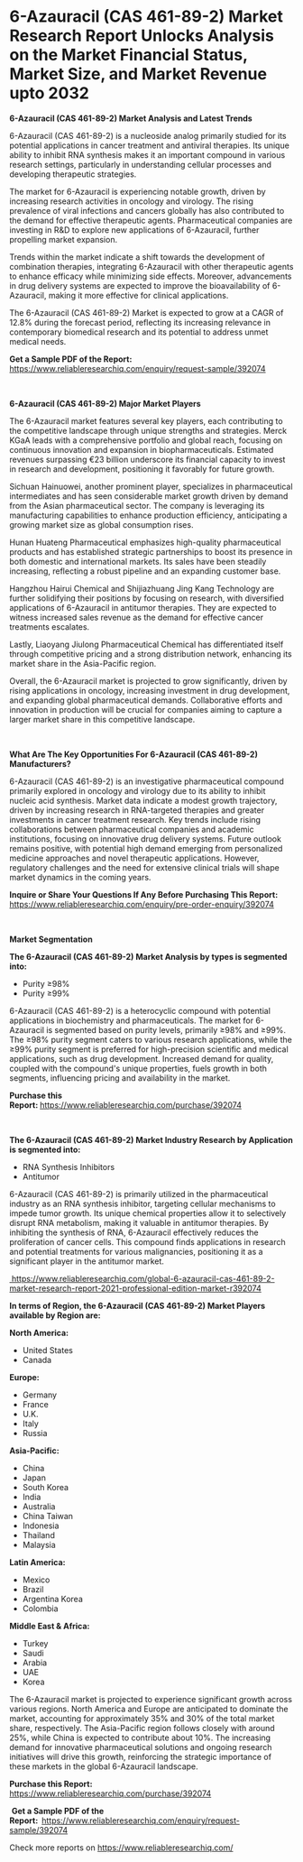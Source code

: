 <p><h1>6-Azauracil (CAS 461-89-2) Market Research Report Unlocks Analysis on the Market Financial Status, Market Size, and Market Revenue upto 2032</h1></p><p><strong>6-Azauracil (CAS 461-89-2) Market Analysis and Latest Trends</strong></p>
<p><p>6-Azauracil (CAS 461-89-2) is a nucleoside analog primarily studied for its potential applications in cancer treatment and antiviral therapies. Its unique ability to inhibit RNA synthesis makes it an important compound in various research settings, particularly in understanding cellular processes and developing therapeutic strategies. </p><p>The market for 6-Azauracil is experiencing notable growth, driven by increasing research activities in oncology and virology. The rising prevalence of viral infections and cancers globally has also contributed to the demand for effective therapeutic agents. Pharmaceutical companies are investing in R&D to explore new applications of 6-Azauracil, further propelling market expansion.</p><p>Trends within the market indicate a shift towards the development of combination therapies, integrating 6-Azauracil with other therapeutic agents to enhance efficacy while minimizing side effects. Moreover, advancements in drug delivery systems are expected to improve the bioavailability of 6-Azauracil, making it more effective for clinical applications. </p><p>The 6-Azauracil (CAS 461-89-2) Market is expected to grow at a CAGR of 12.8% during the forecast period, reflecting its increasing relevance in contemporary biomedical research and its potential to address unmet medical needs.</p></p>
<p><strong>Get a Sample PDF of the Report:&nbsp;</strong> <a href="https://www.reliableresearchiq.com/enquiry/request-sample/392074?utm_campaign=120&utm_medium=2&utm_source=Github&utm_content=ia&utm_term=16012025&utm_id=6-azauracil-cas-461-89-2">https://www.reliableresearchiq.com/enquiry/request-sample/392074</a></p>
<p>&nbsp;</p>
<p><strong>6-Azauracil (CAS 461-89-2) Major Market Players</strong></p>
<p><p>The 6-Azauracil market features several key players, each contributing to the competitive landscape through unique strengths and strategies. Merck KGaA leads with a comprehensive portfolio and global reach, focusing on continuous innovation and expansion in biopharmaceuticals. Estimated revenues surpassing €23 billion underscore its financial capacity to invest in research and development, positioning it favorably for future growth.</p><p>Sichuan Hainuowei, another prominent player, specializes in pharmaceutical intermediates and has seen considerable market growth driven by demand from the Asian pharmaceutical sector. The company is leveraging its manufacturing capabilities to enhance production efficiency, anticipating a growing market size as global consumption rises.</p><p>Hunan Huateng Pharmaceutical emphasizes high-quality pharmaceutical products and has established strategic partnerships to boost its presence in both domestic and international markets. Its sales have been steadily increasing, reflecting a robust pipeline and an expanding customer base.</p><p>Hangzhou Hairui Chemical and Shijiazhuang Jing Kang Technology are further solidifying their positions by focusing on research, with diversified applications of 6-Azauracil in antitumor therapies. They are expected to witness increased sales revenue as the demand for effective cancer treatments escalates.</p><p>Lastly, Liaoyang Jiulong Pharmaceutical Chemical has differentiated itself through competitive pricing and a strong distribution network, enhancing its market share in the Asia-Pacific region.</p><p>Overall, the 6-Azauracil market is projected to grow significantly, driven by rising applications in oncology, increasing investment in drug development, and expanding global pharmaceutical demands. Collaborative efforts and innovation in production will be crucial for companies aiming to capture a larger market share in this competitive landscape.</p></p>
<p>&nbsp;</p>
<p><strong>What Are The Key Opportunities For 6-Azauracil (CAS 461-89-2) Manufacturers?</strong></p>
<p><p>6-Azauracil (CAS 461-89-2) is an investigative pharmaceutical compound primarily explored in oncology and virology due to its ability to inhibit nucleic acid synthesis. Market data indicate a modest growth trajectory, driven by increasing research in RNA-targeted therapies and greater investments in cancer treatment research. Key trends include rising collaborations between pharmaceutical companies and academic institutions, focusing on innovative drug delivery systems. Future outlook remains positive, with potential high demand emerging from personalized medicine approaches and novel therapeutic applications. However, regulatory challenges and the need for extensive clinical trials will shape market dynamics in the coming years.</p></p>
<p><strong>Inquire or Share Your Questions If Any Before Purchasing This Report:</strong> <a href="https://www.reliableresearchiq.com/enquiry/pre-order-enquiry/392074?utm_campaign=120&utm_medium=2&utm_source=Github&utm_content=ia&utm_term=16012025&utm_id=6-azauracil-cas-461-89-2">https://www.reliableresearchiq.com/enquiry/pre-order-enquiry/392074</a></p>
<p>&nbsp;</p>
<p><strong>Market Segmentation</strong></p>
<p><strong>The 6-Azauracil (CAS 461-89-2) Market Analysis by types is segmented into:</strong></p>
<p><ul><li>Purity ≥98%</li><li>Purity ≥99%</li></ul></p>
<p><p>6-Azauracil (CAS 461-89-2) is a heterocyclic compound with potential applications in biochemistry and pharmaceuticals. The market for 6-Azauracil is segmented based on purity levels, primarily ≥98% and ≥99%. The ≥98% purity segment caters to various research applications, while the ≥99% purity segment is preferred for high-precision scientific and medical applications, such as drug development. Increased demand for quality, coupled with the compound's unique properties, fuels growth in both segments, influencing pricing and availability in the market.</p></p>
<p><strong>Purchase this Report:&nbsp;</strong><a href="https://www.reliableresearchiq.com/purchase/392074?utm_campaign=120&utm_medium=2&utm_source=Github&utm_content=ia&utm_term=16012025&utm_id=6-azauracil-cas-461-89-2">https://www.reliableresearchiq.com/purchase/392074</a></p>
<p>&nbsp;</p>
<p><strong>The 6-Azauracil (CAS 461-89-2) Market Industry Research by Application is segmented into:</strong></p>
<p><ul><li>RNA Synthesis Inhibitors</li><li>Antitumor</li></ul></p>
<p><p>6-Azauracil (CAS 461-89-2) is primarily utilized in the pharmaceutical industry as an RNA synthesis inhibitor, targeting cellular mechanisms to impede tumor growth. Its unique chemical properties allow it to selectively disrupt RNA metabolism, making it valuable in antitumor therapies. By inhibiting the synthesis of RNA, 6-Azauracil effectively reduces the proliferation of cancer cells. This compound finds applications in research and potential treatments for various malignancies, positioning it as a significant player in the antitumor market.</p></p>
<p><a href="https://www.reliableresearchiq.com/global-6-azauracil-cas-461-89-2-market-research-report-2021-professional-edition-market-r392074?utm_campaign=120&utm_medium=2&utm_source=Github&utm_content=ia&utm_term=16012025&utm_id=6-azauracil-cas-461-89-2">&nbsp;https://www.reliableresearchiq.com/global-6-azauracil-cas-461-89-2-market-research-report-2021-professional-edition-market-r392074</a></p>
<p><strong>In terms of Region, the 6-Azauracil (CAS 461-89-2) Market Players available by Region are:</strong></p>
<p>
    <p> <strong> North America: </strong>
        <ul>
            <li>United States</li>
            <li>Canada</li>
        </ul>
        </p> 
    <p> <strong> Europe: </strong>
        <ul>
            <li>Germany</li>
            <li>France</li>
            <li>U.K.</li>
            <li>Italy</li>
            <li>Russia</li>
        </ul>
        </p> 
    <p> <strong> Asia-Pacific: </strong>
        <ul>
            <li>China</li>
            <li>Japan</li>
            <li>South Korea</li>
            <li>India</li>
            <li>Australia</li>
            <li>China Taiwan</li>
            <li>Indonesia</li>
            <li>Thailand</li>
            <li>Malaysia</li>
        </ul>
        </p> 
    <p> <strong> Latin America: </strong>
        <ul>
            <li>Mexico</li>
            <li>Brazil</li>
            <li>Argentina Korea</li>
            <li>Colombia</li>
        </ul>
        </p> 
    <p> <strong> Middle East & Africa: </strong>
        <ul>
            <li>Turkey</li>
            <li>Saudi</li>
            <li>Arabia</li>
            <li>UAE</li>
            <li>Korea</li>
        </ul>
    </p>
    </p>
<p><p>The 6-Azauracil market is projected to experience significant growth across various regions. North America and Europe are anticipated to dominate the market, accounting for approximately 35% and 30% of the total market share, respectively. The Asia-Pacific region follows closely with around 25%, while China is expected to contribute about 10%. The increasing demand for innovative pharmaceutical solutions and ongoing research initiatives will drive this growth, reinforcing the strategic importance of these markets in the global 6-Azauracil landscape.</p></p>
<p><strong>Purchase this Report: </strong><a href="https://www.reliableresearchiq.com/purchase/392074?utm_campaign=120&utm_medium=2&utm_source=Github&utm_content=ia&utm_term=16012025&utm_id=6-azauracil-cas-461-89-2">https://www.reliableresearchiq.com/purchase/392074</a></p>
<p>&nbsp;<strong>Get a Sample PDF of the Report:&nbsp;&nbsp;</strong><a href="https://www.reliableresearchiq.com/enquiry/request-sample/392074?utm_campaign=120&utm_medium=2&utm_source=Github&utm_content=ia&utm_term=16012025&utm_id=6-azauracil-cas-461-89-2">https://www.reliableresearchiq.com/enquiry/request-sample/392074</a></p>
<p><strong></strong></p>
<p>Check more reports on <a href="https://www.reliableresearchiq.com/?utm_campaign=120&utm_medium=2&utm_source=Github&utm_content=ia&utm_term=16012025&utm_id=6-azauracil-cas-461-89-2">https://www.reliableresearchiq.com/</a></p>
